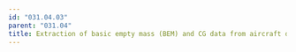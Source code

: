 ```yaml
---
id: "031.04.03"
parent: "031.04"
title: Extraction of basic empty mass (BEM) and CG data from aircraft documentation
---
```

